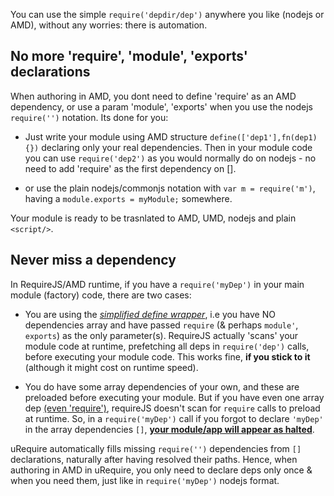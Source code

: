 
You can use the simple `require('depdir/dep')` anywhere you like (nodejs or AMD), without any worries: there is automation.

## No more 'require', 'module', 'exports' declarations

When authoring in AMD, you dont need to define 'require' as an AMD dependency, or use a param 'module', 'exports' when you use the nodejs `require('')` notation. Its done for you:

* Just write your module using AMD structure `define(['dep1'],fn(dep1){})` declaring only your real dependencies. Then in your module code you can use `require('dep2')` as you would normally do on nodejs - no need to add 'require' as the first dependency on [].

* or use the plain nodejs/commonjs notation with `var m = require('m')`, having a `module.exports = myModule;` somewhere.

Your module is ready to be trasnlated to AMD, UMD, nodejs and plain `<script/>`.

## Never miss a dependency

In RequireJS/AMD runtime, if you have a `require('myDep')` in your main module (factory) code, there are two cases:

   * You are using the [*simplified define wrapper*](http://requirejs.org/docs/api.html#cjsmodule), i.e you have NO dependencies array and have passed `require` (& perhaps `module'`, `exports`) as the only parameter(s). RequireJS actually 'scans' your module code at runtime, prefetching all deps in `require('dep')` calls, before executing your module code. This works fine, **if you stick to it** (although it might cost on runtime speed).

   * You do have some array dependencies of your own, and these are preloaded before executing your module. But if you have even one array dep [(even 'require')](https://github.com/jrburke/requirejs/issues/467), requireJS doesn't scan for `require` calls to preload at runtime. So, in a `require('myDep')` call if you forgot to declare `'myDep'` in the array dependencies `[]`, [**your module/app will appear as halted**](http://www.requirejs.org/docs/errors.html#notloaded).

uRequire automatically fills missing `require('')` dependencies from `[]` declarations, naturally after having resolved their paths. Hence, when authoring in AMD in uRequire, you only need to declare deps only once & when you need them, just like in `require('myDep')` nodejs format.
